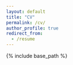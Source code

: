 ```yaml
---
layout: default
title: "CV"
permalink: /cv/
author_profile: true
redirect_from:
  - /resume
---
```


{% include base_path %}

<iframe src="C:/Users/Richard/Desktop/AN588 R Studio/JZ's Portfolio/itsjon.github.io/files/Jonathan's BU Curiculum Valae.pdf" style="width:100%; height:100vh;" frameborder="0"></iframe>

